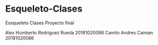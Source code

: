 # Esqueleto-Clases
Essqueleto Clases Proyecto final

Alex Humberto Rodriguez Rueda  20181020088 
Camilo Andres Caiman  20181020086
